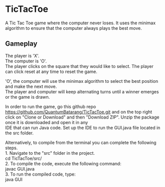 # TicTacToe

A Tic Tac Toe game where the computer never loses. It uses the minimax algorithm to ensure 
that the computer always plays the best move.

## Gameplay

The player is 'X'.  
The computer is 'O'.  
The player clicks on the square that they would like to select.
The player can click reset at any time to reset the game.

'O', the computer will use the minimax algorithm to select the best position and make the next move.  
The player and computer will keep alternating turns until a winner emerges or the game is drawn.

In order to run the game, go this github repo https://github.com/QuantumBatarang/TicTacToe.git and on the top right  
click on "Clone or Download" and then "Download ZIP". Unzip the package once it is downloaded and  open it in any  
IDE that can run Java code. Set up the IDE to run the GUI.java file located in the src folder.  

Alternatively, to compile from the terminal you can complete the following steps.  
    1. Navigate to the "src" folder in the project.  
        cd TicTacToe/src/  
    2. To compile the code, execute the following command:  
        javac GUI.java  
    3. To run the compiled code, type:  
        java GUI  
        
